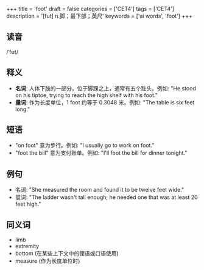+++
title = 'foot'
draft = false
categories = ['CET4']
tags = ['CET4']
description = '[fut] n.脚；最下部；英尺'
keywords = ['ai words', 'foot']
+++

## 读音
/ˈfʊt/

## 释义
- **名词**: 人体下肢的一部分，位于脚踝之上，通常有五个趾头。例如: "He stood on his tiptoe, trying to reach the high shelf with his foot."
- **量词**: 作为长度单位，1 foot 约等于 0.3048 米。例如: "The table is six feet long."

## 短语
- "on foot" 意为步行。例如: "I usually go to work on foot."
- "foot the bill" 意为支付账单。例如: "I'll foot the bill for dinner tonight."

## 例句
- 名词: "She measured the room and found it to be twelve feet wide."
- 量词: "The ladder wasn't tall enough; he needed one that was at least 20 feet high."

## 同义词
- limb
- extremity
- bottom (在某些上下文中的俚语或口语使用)
- measure (作为长度单位时)

